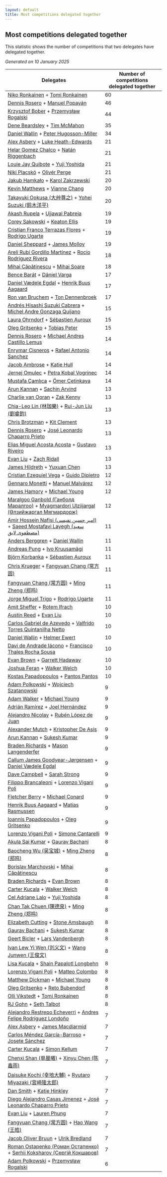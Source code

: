 ```yaml
---
layout: default
title: Most competitions delegated together
---
```

## Most competitions delegated together
This statistic shows the number of competitions that two delegates have delegated together.

*Generated on 10 January 2025*

| Delegates | Number of competitions delegated together |
| --- | --- |
| [Niko Ronkainen](https://www.worldcubeassociation.org/persons/2010RONK01) + [Tomi Ronkainen](https://www.worldcubeassociation.org/persons/2012RONK01) | 60 |
| [Dennis Rosero](https://www.worldcubeassociation.org/persons/2010ROSE03) + [Manuel Popayán](https://www.worldcubeassociation.org/persons/2017POPA01) | 46 |
| [Krzysztof Bober](https://www.worldcubeassociation.org/persons/2013BOBE01) + [Przemysław Rogalski](https://www.worldcubeassociation.org/persons/2013ROGA02) | 44 |
| [Dene Beardsley](https://www.worldcubeassociation.org/persons/2009BEAR01) + [Tim McMahon](https://www.worldcubeassociation.org/persons/2009MCMA01) | 35 |
| [Daniel Wallin](https://www.worldcubeassociation.org/persons/2013WALL03) + [Peter Hugosson-Miller](https://www.worldcubeassociation.org/persons/2021HUGO01) | 34 |
| [Alex Asbery](https://www.worldcubeassociation.org/persons/2013ASBE01) + [Luke Heath-Edwards](https://www.worldcubeassociation.org/persons/2018HEAT01) | 21 |
| [Helar Gomez Chalco](https://www.worldcubeassociation.org/persons/2015CHAL01) + [Natán Riggenbach](https://www.worldcubeassociation.org/persons/2011RIGG03) | 21 |
| [Louie Jay Quibote](https://www.worldcubeassociation.org/persons/2012QUIB01) + [Yuji Yoshida](https://www.worldcubeassociation.org/persons/2015YOSH01) | 21 |
| [Niki Placskó](https://www.worldcubeassociation.org/persons/2008PLAC01) + [Olivér Perge](https://www.worldcubeassociation.org/persons/2007PERG01) | 21 |
| [Jakub Hamkało](https://www.worldcubeassociation.org/persons/2018HAMK01) + [Karol Zakrzewski](https://www.worldcubeassociation.org/persons/2014ZAKR01) | 20 |
| [Kevin Matthews](https://www.worldcubeassociation.org/persons/2010MATT02) + [Vianne Chang](https://www.worldcubeassociation.org/persons/2017CHAN47) | 20 |
| [Takayuki Ookusa (大艸尊之)](https://www.worldcubeassociation.org/persons/2006OOKU01) + [Yohei Suzuki (鈴木洋平)](https://www.worldcubeassociation.org/persons/2006SUZU03) | 20 |
| [Akash Rupela](https://www.worldcubeassociation.org/persons/2012RUPE01) + [Ujjawal Pabreja](https://www.worldcubeassociation.org/persons/2015PABR01) | 19 |
| [Corey Sakowski](https://www.worldcubeassociation.org/persons/2011SAKO01) + [Keaton Ellis](https://www.worldcubeassociation.org/persons/2012ELLI01) | 19 |
| [Cristian Franco Terrazas Flores](https://www.worldcubeassociation.org/persons/2015FLOR04) + [Rodrigo Ugarte](https://www.worldcubeassociation.org/persons/2015UGAR01) | 19 |
| [Daniel Sheppard](https://www.worldcubeassociation.org/persons/2009SHEP01) + [James Molloy](https://www.worldcubeassociation.org/persons/2011MOLL01) | 19 |
| [Areli Rubí Gordillo Martínez](https://www.worldcubeassociation.org/persons/2014MART08) + [Rocio Rodriguez Rivera](https://www.worldcubeassociation.org/persons/2016RIVE14) | 18 |
| [Mihai Căpăţinescu](https://www.worldcubeassociation.org/persons/2012CAPA01) + [Mihai Soare](https://www.worldcubeassociation.org/persons/2019SOAR03) | 18 |
| [Bence Barát](https://www.worldcubeassociation.org/persons/2008BARA01) + [Dániel Varga](https://www.worldcubeassociation.org/persons/2008VARG01) | 17 |
| [Daniel Vædele Egdal](https://www.worldcubeassociation.org/persons/2013EGDA01) + [Henrik Buus Aagaard](https://www.worldcubeassociation.org/persons/2006BUUS01) | 17 |
| [Ron van Bruchem](https://www.worldcubeassociation.org/persons/2003BRUC01) + [Ton Dennenbroek](https://www.worldcubeassociation.org/persons/2003DENN01) | 17 |
| [Andrés Hisashi Suzuki Cabrera](https://www.worldcubeassociation.org/persons/2016SUZU03) + [Michel Andre Gonzaga Quijano](https://www.worldcubeassociation.org/persons/2018QUIJ01) | 15 |
| [Laura Ohrndorf](https://www.worldcubeassociation.org/persons/2009OHRN01) + [Sébastien Auroux](https://www.worldcubeassociation.org/persons/2008AURO01) | 15 |
| [Oleg Gritsenko](https://www.worldcubeassociation.org/persons/2011GRIT01) + [Tobias Peter](https://www.worldcubeassociation.org/persons/2014PETE03) | 15 |
| [Dennis Rosero](https://www.worldcubeassociation.org/persons/2010ROSE03) + [Michael Andres Castillo Lemus](https://www.worldcubeassociation.org/persons/2011CAST02) | 14 |
| [Enrymar Cisneros](https://www.worldcubeassociation.org/persons/2013CISN01) + [Rafael Antonio Sanchez](https://www.worldcubeassociation.org/persons/2014SANC19) | 14 |
| [Jacob Ambrose](https://www.worldcubeassociation.org/persons/2010AMBR01) + [Katie Hull](https://www.worldcubeassociation.org/persons/2010HULL01) | 14 |
| [Jernej Omulec](https://www.worldcubeassociation.org/persons/2010OMUL01) + [Petra Kobal Vogrinec](https://www.worldcubeassociation.org/persons/2010VOGR01) | 14 |
| [Mustafa Çamlıca](https://www.worldcubeassociation.org/persons/2018CAML01) + [Ömer Çetinkaya](https://www.worldcubeassociation.org/persons/2013CETI01) | 14 |
| [Arun Kannan](https://www.worldcubeassociation.org/persons/2014KANN02) + [Sachin Arvind](https://www.worldcubeassociation.org/persons/2013ARVI02) | 13 |
| [Charlie van Ooran](https://www.worldcubeassociation.org/persons/2017OORA01) + [Zak Kenny](https://www.worldcubeassociation.org/persons/2016KENN01) | 13 |
| [Chia-Leo Lin (林珈樂)](https://www.worldcubeassociation.org/persons/2006LINC01) + [Rui-Jun Liu (劉睿鈞)](https://www.worldcubeassociation.org/persons/2011LIUR02) | 13 |
| [Chris Brotzman](https://www.worldcubeassociation.org/persons/2013BROT01) + [Kit Clement](https://www.worldcubeassociation.org/persons/2008CLEM01) | 13 |
| [Dennis Rosero](https://www.worldcubeassociation.org/persons/2010ROSE03) + [José Leonardo Chaparro Prieto](https://www.worldcubeassociation.org/persons/2011CHAP01) | 13 |
| [Elias Miguel Acosta Acosta](https://www.worldcubeassociation.org/persons/2016ACOS08) + [Gustavo Riveiro](https://www.worldcubeassociation.org/persons/2016RIVE01) | 13 |
| [Evan Liu](https://www.worldcubeassociation.org/persons/2009LIUE01) + [Zach Ridall](https://www.worldcubeassociation.org/persons/2018RIDA01) | 13 |
| [James Hildreth](https://www.worldcubeassociation.org/persons/2009HILD01) + [Yuxuan Chen](https://www.worldcubeassociation.org/persons/2011CHEN54) | 13 |
| [Cristian Ezequiel Vega](https://www.worldcubeassociation.org/persons/2013VEGA03) + [Guido Dipietro](https://www.worldcubeassociation.org/persons/2013DIPI01) | 12 |
| [Gennaro Monetti](https://www.worldcubeassociation.org/persons/2017MONE01) + [Manuel Malvárez](https://www.worldcubeassociation.org/persons/2019MALV01) | 12 |
| [James Hamory](https://www.worldcubeassociation.org/persons/2009HAMO01) + [Michael Young](https://www.worldcubeassociation.org/persons/2008YOUN02) | 12 |
| [Maralgoo Ganbold (Ганболд Маралгоо)](https://www.worldcubeassociation.org/persons/2018GANB02) + [Myagmardorj Ulziijargal (Өлзийжаргал Мягмардорж)](https://www.worldcubeassociation.org/persons/2016OLZI01) | 12 |
| [Amir Hossein Nafisi (امیر حسین نفیسی)](https://www.worldcubeassociation.org/persons/2012NAFI01) + [Saeed Mostafavi Layegh (سعید مصطفوی لایق)](https://www.worldcubeassociation.org/persons/2011LAYE01) | 11 |
| [Anders Berggren](https://www.worldcubeassociation.org/persons/2011BERG02) + [Daniel Wallin](https://www.worldcubeassociation.org/persons/2013WALL03) | 11 |
| [Andreas Pung](https://www.worldcubeassociation.org/persons/2009PUNG01) + [Ivo Kruusamägi](https://www.worldcubeassociation.org/persons/2018KRUU01) | 11 |
| [Björn Korbanka](https://www.worldcubeassociation.org/persons/2009KORB01) + [Sébastien Auroux](https://www.worldcubeassociation.org/persons/2008AURO01) | 11 |
| [Chris Krueger](https://www.worldcubeassociation.org/persons/2006KRUE01) + [Fangyuan Chang (常方圆)](https://www.worldcubeassociation.org/persons/2009CHAN04) | 11 |
| [Fangyuan Chang (常方圆)](https://www.worldcubeassociation.org/persons/2009CHAN04) + [Ming Zheng (郑鸣)](https://www.worldcubeassociation.org/persons/2009ZHEN11) | 11 |
| [Jorge Miguel Trigo](https://www.worldcubeassociation.org/persons/2015TRIG02) + [Rodrigo Ugarte](https://www.worldcubeassociation.org/persons/2015UGAR01) | 11 |
| [Amit Sheffer](https://www.worldcubeassociation.org/persons/2010SHEF01) + [Rotem Ifrach](https://www.worldcubeassociation.org/persons/2014IFRA01) | 10 |
| [Austin Reed](https://www.worldcubeassociation.org/persons/2011REED01) + [Evan Liu](https://www.worldcubeassociation.org/persons/2009LIUE01) | 10 |
| [Carlos Gabriel de Azevedo](https://www.worldcubeassociation.org/persons/2016AZEV03) + [Valfrido Torres Quintanilha Netto](https://www.worldcubeassociation.org/persons/2015QUIN09) | 10 |
| [Daniel Wallin](https://www.worldcubeassociation.org/persons/2013WALL03) + [Helmer Ewert](https://www.worldcubeassociation.org/persons/2015EWER01) | 10 |
| [Davi de Andrade Iácono](https://www.worldcubeassociation.org/persons/2015IACO01) + [Francisco Thales Rocha Sousa](https://www.worldcubeassociation.org/persons/2013SOUS03) | 10 |
| [Evan Brown](https://www.worldcubeassociation.org/persons/2013BROW04) + [Garrett Hadaway](https://www.worldcubeassociation.org/persons/2015HADA01) | 10 |
| [Joshua Feran](https://www.worldcubeassociation.org/persons/2011FERA01) + [Walker Welch](https://www.worldcubeassociation.org/persons/2011WELC01) | 10 |
| [Kostas Papadopoulos](https://www.worldcubeassociation.org/persons/2015PAPA02) + [Pantos Pantos](https://www.worldcubeassociation.org/persons/2018PANT04) | 10 |
| [Adam Polkowski](https://www.worldcubeassociation.org/persons/2007POLK01) + [Wojciech Szatanowski](https://www.worldcubeassociation.org/persons/2011SZAT01) | 9 |
| [Adam Walker](https://www.worldcubeassociation.org/persons/2012WALK02) + [Michael Young](https://www.worldcubeassociation.org/persons/2008YOUN02) | 9 |
| [Adrián Ramírez](https://www.worldcubeassociation.org/persons/2013RAMI02) + [Joel Hernández](https://www.worldcubeassociation.org/persons/2007HERN02) | 9 |
| [Alejandro Nicolay](https://www.worldcubeassociation.org/persons/2017NICO01) + [Rubén López de Juan](https://www.worldcubeassociation.org/persons/2016LOPE37) | 9 |
| [Alexander Mutch](https://www.worldcubeassociation.org/persons/2014MUTC01) + [Kristopher De Asis](https://www.worldcubeassociation.org/persons/2008ASIS01) | 9 |
| [Arun Kannan](https://www.worldcubeassociation.org/persons/2014KANN02) + [Sukesh Kumar](https://www.worldcubeassociation.org/persons/2017KUMA30) | 9 |
| [Braden Richards](https://www.worldcubeassociation.org/persons/2017RICH02) + [Mason Langenderfer](https://www.worldcubeassociation.org/persons/2013LANG03) | 9 |
| [Callum James Goodyear-Jørgensen](https://www.worldcubeassociation.org/persons/2012GOOD02) + [Daniel Vædele Egdal](https://www.worldcubeassociation.org/persons/2013EGDA01) | 9 |
| [Dave Campbell](https://www.worldcubeassociation.org/persons/2005CAMP01) + [Sarah Strong](https://www.worldcubeassociation.org/persons/2007STRO01) | 9 |
| [Filippo Brancaleoni](https://www.worldcubeassociation.org/persons/2008BRAN01) + [Lorenzo Vigani Poli](https://www.worldcubeassociation.org/persons/2007POLI01) | 9 |
| [Fletcher Berry](https://www.worldcubeassociation.org/persons/2018BERR01) + [Michael Conard](https://www.worldcubeassociation.org/persons/2013CONA01) | 9 |
| [Henrik Buus Aagaard](https://www.worldcubeassociation.org/persons/2006BUUS01) + [Matias Rasmussen](https://www.worldcubeassociation.org/persons/2013RASM02) | 9 |
| [Ioannis Papadopoulos](https://www.worldcubeassociation.org/persons/2013PAPA01) + [Oleg Gritsenko](https://www.worldcubeassociation.org/persons/2011GRIT01) | 9 |
| [Lorenzo Vigani Poli](https://www.worldcubeassociation.org/persons/2007POLI01) + [Simone Cantarelli](https://www.worldcubeassociation.org/persons/2012CANT02) | 9 |
| [Akula Sai Kumar](https://www.worldcubeassociation.org/persons/2012KUMA02) + [Gaurav Bachani](https://www.worldcubeassociation.org/persons/2017BACH09) | 8 |
| [Baocheng Wu (吴宝城)](https://www.worldcubeassociation.org/persons/2014WUBA01) + [Ming Zheng (郑鸣)](https://www.worldcubeassociation.org/persons/2009ZHEN11) | 8 |
| [Borislav Marchovski](https://www.worldcubeassociation.org/persons/2012MARC01) + [Mihai Căpăţinescu](https://www.worldcubeassociation.org/persons/2012CAPA01) | 8 |
| [Braden Richards](https://www.worldcubeassociation.org/persons/2017RICH02) + [Evan Brown](https://www.worldcubeassociation.org/persons/2013BROW04) | 8 |
| [Carter Kucala](https://www.worldcubeassociation.org/persons/2015KUCA01) + [Walker Welch](https://www.worldcubeassociation.org/persons/2011WELC01) | 8 |
| [Cel Adriane Lalo](https://www.worldcubeassociation.org/persons/2012LALO01) + [Yuji Yoshida](https://www.worldcubeassociation.org/persons/2015YOSH01) | 8 |
| [Chan Tak Chuen (陳德泉)](https://www.worldcubeassociation.org/persons/2007CHUE01) + [Ming Zheng (郑鸣)](https://www.worldcubeassociation.org/persons/2009ZHEN11) | 8 |
| [Elizabeth Cutting](https://www.worldcubeassociation.org/persons/2019CUTT01) + [Stone Amsbaugh](https://www.worldcubeassociation.org/persons/2018AMSB02) | 8 |
| [Gaurav Bachani](https://www.worldcubeassociation.org/persons/2017BACH09) + [Sukesh Kumar](https://www.worldcubeassociation.org/persons/2017KUMA30) | 8 |
| [Geert Bicler](https://www.worldcubeassociation.org/persons/2010BICL01) + [Lars Vandenbergh](https://www.worldcubeassociation.org/persons/2003VAND01) | 8 |
| [Ivan Lew Yi Wen (刘义文)](https://www.worldcubeassociation.org/persons/2012WENI01) + [Wang Junwen (王俊文)](https://www.worldcubeassociation.org/persons/2009JUNW01) | 8 |
| [Lisa Kucala](https://www.worldcubeassociation.org/persons/2019KUCA01) + [Shain Papalotl Longbehn](https://www.worldcubeassociation.org/persons/2020LONG05) | 8 |
| [Lorenzo Vigani Poli](https://www.worldcubeassociation.org/persons/2007POLI01) + [Matteo Colombo](https://www.worldcubeassociation.org/persons/2009COLO03) | 8 |
| [Matthew Dickman](https://www.worldcubeassociation.org/persons/2013DICK01) + [Michael Young](https://www.worldcubeassociation.org/persons/2008YOUN02) | 8 |
| [Oleg Gritsenko](https://www.worldcubeassociation.org/persons/2011GRIT01) + [Reto Bubendorf](https://www.worldcubeassociation.org/persons/2012BUBE01) | 8 |
| [Olli Vikstedt](https://www.worldcubeassociation.org/persons/2014VIKS01) + [Tomi Ronkainen](https://www.worldcubeassociation.org/persons/2012RONK01) | 8 |
| [RJ Gohn](https://www.worldcubeassociation.org/persons/2016GOHN01) + [Seth Talbot](https://www.worldcubeassociation.org/persons/2015TALB01) | 8 |
| [Alejandro Restrepo Echeverri](https://www.worldcubeassociation.org/persons/2017ECHE04) + [Andres Felipe Rodríguez Londoño](https://www.worldcubeassociation.org/persons/2019LOND02) | 7 |
| [Alex Asbery](https://www.worldcubeassociation.org/persons/2013ASBE01) + [James Macdiarmid](https://www.worldcubeassociation.org/persons/2015MACD03) | 7 |
| [Carlos Méndez García-Barroso](https://www.worldcubeassociation.org/persons/2010GARC02) + [Josete Sánchez](https://www.worldcubeassociation.org/persons/2015SANC18) | 7 |
| [Carter Kucala](https://www.worldcubeassociation.org/persons/2015KUCA01) + [Simon Kellum](https://www.worldcubeassociation.org/persons/2016KELL12) | 7 |
| [Chenxi Shan (单晨曦)](https://www.worldcubeassociation.org/persons/2010SHAN02) + [Xinyu Chen (陈鑫雨)](https://www.worldcubeassociation.org/persons/2012CHEN26) | 7 |
| [Daisuke Kochi (幸地大輔)](https://www.worldcubeassociation.org/persons/2019KOCH05) + [Ryutaro Miyazaki (宮崎隆太郎)](https://www.worldcubeassociation.org/persons/2017MIYA04) | 7 |
| [Dan Smith](https://www.worldcubeassociation.org/persons/2018SMIT42) + [Katie Hinkley](https://www.worldcubeassociation.org/persons/2016HINK01) | 7 |
| [Diego Alejandro Casas Jimenez](https://www.worldcubeassociation.org/persons/2014JIME05) + [José Leonardo Chaparro Prieto](https://www.worldcubeassociation.org/persons/2011CHAP01) | 7 |
| [Evan Liu](https://www.worldcubeassociation.org/persons/2009LIUE01) + [Lauren Phung](https://www.worldcubeassociation.org/persons/2016PHUN02) | 7 |
| [Fangyuan Chang (常方圆)](https://www.worldcubeassociation.org/persons/2009CHAN04) + [Hao Wang (王皓)](https://www.worldcubeassociation.org/persons/2009WANG43) | 7 |
| [Jacob Oliver Bruun](https://www.worldcubeassociation.org/persons/2018BRUU01) + [Ulrik Bredland](https://www.worldcubeassociation.org/persons/2012BRED01) | 7 |
| [Roman Ostapenko (Роман Остапенко)](https://www.worldcubeassociation.org/persons/2009OSTA01) + [Serhii Koksharov (Сергій Кокшаров)](https://www.worldcubeassociation.org/persons/2013KOKS01) | 7 |
| [Adam Polkowski](https://www.worldcubeassociation.org/persons/2007POLK01) + [Przemysław Rogalski](https://www.worldcubeassociation.org/persons/2013ROGA02) | 6 |
